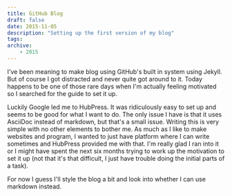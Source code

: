 ```yaml
---
title: GitHub Blog
draft: false
date: 2015-11-05
description: "Setting up the first version of my blog"
tags:
archive:
    - 2015
---
```


I've been meaning to make blog using GitHub's built in system using Jekyll. But of course I got distracted and never quite got around to it. Today happens to be one of those rare days when I'm actually feeling motivated so I searched for the guide to set it up.

Luckily Google led me to HubPress. It was ridiculously easy to set up and seems to be good for what I want to do. The only issue I have is that it uses AsciiDoc instead of markdown, but that's a small issue. Writing this is very simple with no other elements to bother me. As much as I like to make websites and program, I wanted to just have platform where I can write sometimes and HubPress provided me with that. I'm really glad I ran into it or I might have spent the next six months trying to work up the motivation to set it up (not that it's that difficult, I just have trouble doing the initial parts of a task).

For now I guess I'll style the blog a bit and look into whether I can use markdown instead.
